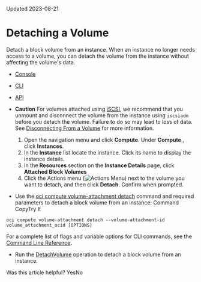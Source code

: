 Updated 2023-08-21
# Detaching a Volume
Detach a block volume from an instance.
When an instance no longer needs access to a volume, you can detach the volume from the instance without affecting the volume's data. 
  * [Console](https://docs.oracle.com/en-us/iaas/Content/Block/Tasks/detachingavolume.htm)
  * [CLI](https://docs.oracle.com/en-us/iaas/Content/Block/Tasks/detachingavolume.htm)
  * [API](https://docs.oracle.com/en-us/iaas/Content/Block/Tasks/detachingavolume.htm)


  * **Caution** For volumes attached using [iSCSI](https://docs.oracle.com/en-us/iaas/Content/Block/Concepts/overview.htm#iSCSI), we recommend that you unmount and disconnect the volume from the instance using `iscsiadm `before you detach the volume. Failure to do so may lead to loss of data. See [Disconnecting From a Volume](https://docs.oracle.com/en-us/iaas/Content/Block/Tasks/disconnectingfromavolume.htm#Disconnecting_From_a_Volume) for more information. 
    1. Open the navigation menu and click **Compute**. Under **Compute** , click **Instances**.
    2. In the **Instance** list locate the instance. Click its name to display the instance details.
    3. In the **Resources** section on the **Instance Details** page, click **Attached Block Volumes**
    4. Click the Actions menu (![Actions Menu](https://docs.oracle.com/en-us/iaas/Content/libraries/global-images/actions-menu.png)) next to the volume you want to detach, and then click **Detach**. Confirm when prompted. 
  * Use the [oci compute volume-attachment detach](https://docs.oracle.com/iaas/tools/oci-cli/latest/oci_cli_docs/cmdref/compute/volume-attachment/detach.html) command and required parameters to detach a block volume from an instance:
Command
CopyTry It
```
oci compute volume-attachment detach --volume-attachment-id volume_attachment_ocid [OPTIONS]
```

For a complete list of flags and variable options for CLI commands, see the [Command Line Reference](https://docs.oracle.com/iaas/tools/oci-cli/latest/oci_cli_docs/index.html).
  * Run the [DetachVolume](https://docs.oracle.com/iaas/api/#/en/iaas/latest/VolumeAttachment/DetachVolume) operation to detach a block volume from an instance.


Was this article helpful?
YesNo

